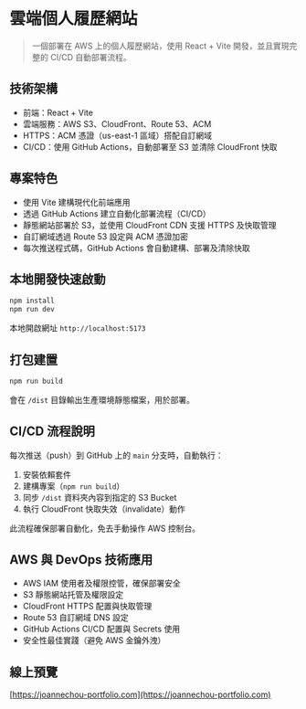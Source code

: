 # 雲端個人履歷網站

> 一個部署在 AWS 上的個人履歷網站，使用 React + Vite 開發，並且實現完整的 CI/CD 自動部署流程。

## 技術架構

* 前端：React + Vite
* 雲端服務：AWS S3、CloudFront、Route 53、ACM
* HTTPS：ACM 憑證（us-east-1 區域）搭配自訂網域
* CI/CD：使用 GitHub Actions，自動部署至 S3 並清除 CloudFront 快取

## 專案特色

* 使用 Vite 建構現代化前端應用
* 透過 GitHub Actions 建立自動化部署流程（CI/CD）
* 靜態網站部署於 S3，並使用 CloudFront CDN 支援 HTTPS 及快取管理
* 自訂網域透過 Route 53 設定與 ACM 憑證加密
* 每次推送程式碼，GitHub Actions 會自動建構、部署及清除快取

## 本地開發快速啟動

```bash
npm install
npm run dev
```

本地開啟網址 `http://localhost:5173`

## 打包建置

```bash
npm run build
```

會在 `/dist` 目錄輸出生產環境靜態檔案，用於部署。

## CI/CD 流程說明

每次推送（push）到 GitHub 上的 `main` 分支時，自動執行：

1. 安裝依賴套件
2. 建構專案（`npm run build`）
3. 同步 `/dist` 資料夾內容到指定的 S3 Bucket
4. 執行 CloudFront 快取失效（invalidate）動作

此流程確保部署自動化，免去手動操作 AWS 控制台。

## AWS 與 DevOps 技術應用

* AWS IAM 使用者及權限控管，確保部署安全
* S3 靜態網站托管及權限設定
* CloudFront HTTPS 配置與快取管理
* Route 53 自訂網域 DNS 設定
* GitHub Actions CI/CD 配置與 Secrets 使用
* 安全性最佳實踐（避免 AWS 金鑰外洩）

## 線上預覽

[https://joannechou-portfolio.com](https://joannechou-portfolio.com)



